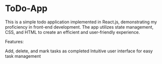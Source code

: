 # ToDo-App

This is a simple todo application implemented in React.js, demonstrating my proficiency in front-end development. The app utilizes state management, CSS, and HTML to create an efficient and user-friendly experience.

Features:

Add, delete, and mark tasks as completed
Intuitive user interface for easy task management
